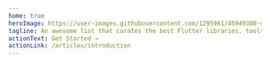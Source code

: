 ```yaml
---
home: true
heroImage: https://user-images.githubusercontent.com/1295961/45949308-cbb2f680-bffb-11e8-8054-28c35ed6d132.png
tagline: An awesome list that curates the best Flutter libraries, tools, tutorials, articles and more.
actionText: Get Started →
actionLink: /articles/introduction
---
```

